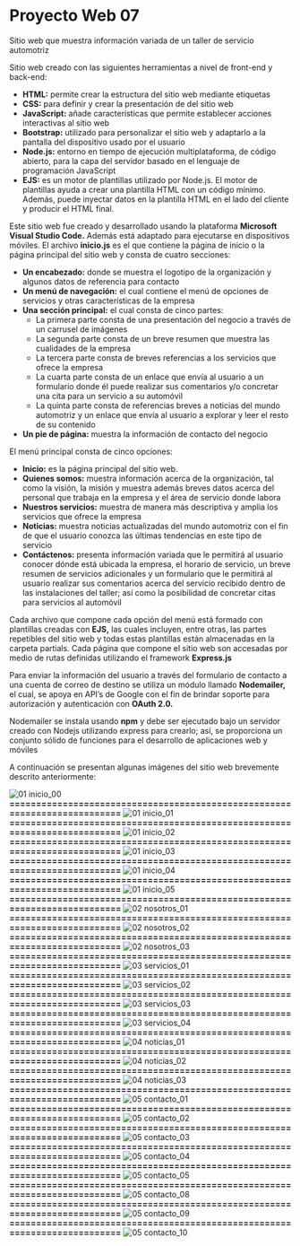 # Proyecto Web 07
Sitio web que muestra información variada de un taller de servicio automotriz

Sitio web creado con las siguientes herramientas a nivel de front-end y back-end:

- **HTML:** permite crear la estructura del sitio web mediante etiquetas
- **CSS:** para definir y crear la presentación de del sitio web
- **JavaScript:** añade características que permite establecer acciones interactivas al sitio web
- **Bootstrap:** utilizado para personalizar el sitio web y adaptarlo a la pantalla del dispositivo usado por el usuario
- **Node.js:** entorno en tiempo de ejecución multiplataforma, de código abierto, para la capa del servidor basado en el lenguaje de programación JavaScript
- **EJS:** es un motor de plantillas utilizado por Node.js. El motor de plantillas ayuda a crear una plantilla HTML con un código mínimo. Además, puede inyectar datos en la plantilla HTML en el lado del cliente y producir el HTML final.

Este sitio web fue creado y desarrollado usando la plataforma **Microsoft Visual Studio Code.** Además está adaptado para ejecutarse en dispositivos móviles.
El archivo **inicio.js** es el que contiene la página de inicio o la página principal del sitio web y consta de cuatro secciones:

- **Un encabezado:** donde se muestra el logotipo de la organización y algunos datos de referencia para contacto
- **Un menú de navegación:** el cual contiene el menú de opciones de servicios y otras características de la empresa
- **Una sección principal:** el cual consta de cinco partes:
    - La primera parte consta de una presentación del negocio a través de un carrusel de imágenes
    - La segunda parte consta de un breve resumen que muestra las cualidades de la empresa
    - La tercera parte consta de breves referencias a los servicios que ofrece la empresa
    - La cuarta parte consta de un enlace que envía al usuario a un formulario donde él puede realizar sus comentarios y/o concretar una cita para un servicio a su automóvil
    - La quinta parte consta de referencias breves a noticias del mundo automotriz y un enlace que envía al usuario a explorar y leer el resto de su contenido
- **Un pie de página:** muestra la información de contacto del negocio

El menú principal consta de cinco opciones:

- **Inicio:** es la página principal del sitio web.
- **Quienes somos:** muestra información acerca de la organización, tal como la visión, la misión y muestra además breves datos acerca del personal que trabaja en la empresa y el área de servicio donde labora
- **Nuestros servicios:** muestra de manera más descriptiva y amplia los servicios que ofrece la empresa
- **Noticias:** muestra noticias actualizadas del mundo automotriz con el fin de que el usuario conozca las últimas tendencias en este tipo de servicio
- **Contáctenos:** presenta información variada que le permitirá al usuario conocer dónde está ubicada la empresa, el horario de servicio, un breve resumen de servicios adicionales y un formulario que le permitirá al usuario realizar sus comentarios acerca del servicio recibido dentro de las instalaciones del taller; así como la posibilidad de concretar citas para servicios al automóvil

Cada archivo que compone cada opción del menú está formado con plantillas creadas con **EJS,** las cuales incluyen, entre otras, las partes repetibles del sitio web y todas estas plantillas están almacenadas en la carpeta partials. Cada página que compone el sitio web son accesadas por medio de rutas definidas utilizando el framework **Express.js**

Para enviar la información del usuario a través del formulario de contacto a una cuenta de correo de destino se utiliza un módulo llamado **Nodemailer,** el cual, se apoya en API’s de Google con el fin de brindar soporte para autorización y autenticación con **OAuth 2.0.**

Nodemailer se instala usando **npm** y debe ser ejecutado bajo un servidor creado con Nodejs utilizando express para crearlo; así, se proporciona un conjunto sólido de funciones para el desarrollo de aplicaciones web y móviles

A continuación se presentan algunas imágenes del sitio web brevemente descrito anteriormente:

![01  inicio_00](https://github.com/user-attachments/assets/332bb4ea-7cd0-47ef-8d84-77a8afdc2837)
**==========================================================================**
![01  inicio_01](https://github.com/user-attachments/assets/4531183a-ca2a-4036-93c7-987fc7846955)
**==========================================================================**
![01  inicio_02](https://github.com/user-attachments/assets/47835699-d508-40b7-9b48-911352a28cd6)
**==========================================================================**
![01  inicio_03](https://github.com/user-attachments/assets/f32d8b13-e22d-429c-8107-878d02e6558f)
**==========================================================================**
![01  inicio_04](https://github.com/user-attachments/assets/3ed55134-3e8c-4b36-8bbc-f65277f92c0f)
**==========================================================================**
![01  inicio_05](https://github.com/user-attachments/assets/54e0fb01-1870-4ba7-9ca3-7557dd22f569)
**==========================================================================**
![02  nosotros_01](https://github.com/user-attachments/assets/e69159d4-44cf-4c4a-b78d-26d48f8ebadb)
**==========================================================================**
![02  nosotros_02](https://github.com/user-attachments/assets/d6e9336e-eca6-433d-a235-d90d34bce997)
**==========================================================================**
![02  nosotros_03](https://github.com/user-attachments/assets/42bda2f3-0de4-4d45-99db-8545e69e19ed)
**==========================================================================**
![03  servicios_01](https://github.com/user-attachments/assets/ae170947-df8f-49a1-a8ad-fc7612b6f102)
**==========================================================================**
![03  servicios_02](https://github.com/user-attachments/assets/222e1e87-4212-4d00-873e-40416def7e49)
**==========================================================================**
![03  servicios_03](https://github.com/user-attachments/assets/16417cd5-eba2-41a0-a4d7-98e95128d6a2)
**==========================================================================**
![03  servicios_04](https://github.com/user-attachments/assets/d9d92955-41ff-4ce0-9cc7-a7dc27b9ad36)
**==========================================================================**
![04  noticias_01](https://github.com/user-attachments/assets/7f310466-ab48-4be4-bdc0-3194d600b5ae)
**==========================================================================**
![04  noticias_02](https://github.com/user-attachments/assets/632895cf-9531-49cb-b36b-7ec07ef61fca)
**==========================================================================**
![04  noticias_03](https://github.com/user-attachments/assets/dea13fc6-5a39-4894-ba63-894c1096896d)
**==========================================================================**
![05  contacto_01](https://github.com/user-attachments/assets/21df9cf7-b56e-49a7-83c0-89912bbfde78)
**==========================================================================**
![05  contacto_02](https://github.com/user-attachments/assets/dd645ed4-fa2a-4fb2-b032-5828d512a048)
**==========================================================================**
![05  contacto_03](https://github.com/user-attachments/assets/085ff172-d594-4f74-8348-138a4524f743)
**==========================================================================**
![05  contacto_04](https://github.com/user-attachments/assets/d6507bbe-37e5-4a72-bfa8-5022c701921d)
**==========================================================================**
![05  contacto_05](https://github.com/user-attachments/assets/70ab9284-4aa0-4299-885d-d776dc3683c1)
**==========================================================================**
![05  contacto_08](https://github.com/user-attachments/assets/33a0a5de-84ef-462f-a6af-db80631e2917)
**==========================================================================**
![05  contacto_09](https://github.com/user-attachments/assets/dd5bf5b0-23c6-45c9-889a-24e063a1c752)
**==========================================================================**
![05  contacto_10](https://github.com/user-attachments/assets/8b875cd0-3592-42a0-93bf-b188e0dbcd66)
